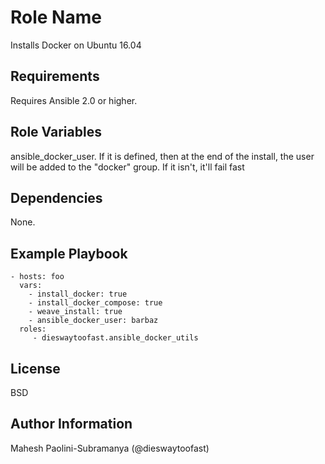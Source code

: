 Role Name
=========

Installs Docker on Ubuntu 16.04

Requirements
------------

Requires Ansible 2.0 or higher.

Role Variables
--------------

ansible_docker_user.
If it is defined, then at the end of the install, the user will be added to the
"docker" group. 
If it isn't, it'll fail fast

Dependencies
------------

None.

Example Playbook
----------------

    - hosts: foo
      vars:
        - install_docker: true
        - install_docker_compose: true
        - weave_install: true
        - ansible_docker_user: barbaz
      roles:
         - dieswaytoofast.ansible_docker_utils

License
-------

BSD

Author Information
------------------

Mahesh Paolini-Subramanya (@dieswaytoofast)

